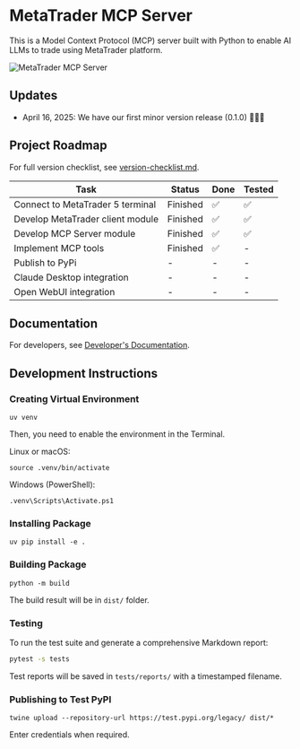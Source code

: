 # MetaTrader MCP Server

This is a Model Context Protocol (MCP) server built with Python to enable AI LLMs to trade using MetaTrader platform.

![MetaTrader MCP Server](https://yvkbpmmzjmfqjxusmyop.supabase.co/storage/v1/object/public/github//metatrader-mcp-server-1.png)

## Updates

- April 16, 2025: We have our first minor version release (0.1.0) 🎉🎉🎉

## Project Roadmap

For full version checklist, see [version-checklist.md](docs/roadmap/version-checklist.md).

| Task | Status | Done | Tested |
|------|--------|------|--------|
| Connect to MetaTrader 5 terminal | Finished | ✅ | ✅ |
| Develop MetaTrader client module | Finished | ✅ | ✅ |
| Develop MCP Server module | Finished | ✅ | ✅ |
| Implement MCP tools | Finished | ✅ | - |
| Publish to PyPi | - | - | - |
| Claude Desktop integration | - | - | - |
| Open WebUI integration | - | - | - |

## Documentation

For developers, see [Developer's Documentation](docs/README.md).

## Development Instructions

### Creating Virtual Environment

```
uv venv
```

Then, you need to enable the environment in the Terminal.

Linux or macOS:
```
source .venv/bin/activate
```

Windows (PowerShell):
```
.venv\Scripts\Activate.ps1
```

### Installing Package

```
uv pip install -e .
```

### Building Package

```
python -m build
```

The build result will be in `dist/` folder.

### Testing

To run the test suite and generate a comprehensive Markdown report:

```bash
pytest -s tests
```

Test reports will be saved in `tests/reports/` with a timestamped filename.

### Publishing to Test PyPI

```
twine upload --repository-url https://test.pypi.org/legacy/ dist/*
```

Enter credentials when required.
